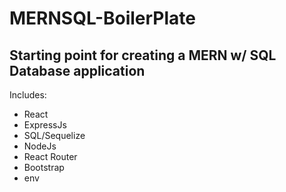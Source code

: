# MERNSQL-BoilerPlate

## Starting point for creating a MERN w/ SQL Database application

Includes:
- React
- ExpressJs
- SQL/Sequelize
- NodeJs
- React Router
- Bootstrap
- env
